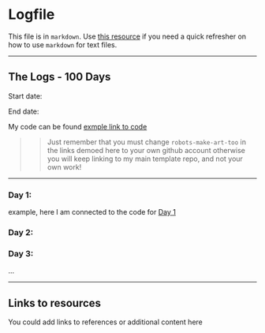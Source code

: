 # Logfile

This file is in `markdown`. Use [this resource](https://github.com/adam-p/markdown-here/wiki/Markdown-Cheatsheet) if you need a quick refresher on how to use `markdown` for text files.

---

## The Logs - 100 Days

Start date:

End date: 

My code can be found [exmple link to code]()

>> Just remember that you must change `robots-make-art-too` 
>> in the links demoed here to your own github account otherwise you
>> will keep linking to my main template repo, and not your own work!

---

### Day 1: 

example, here I am connected to the code for [Day 1](https://github.com/robots-make-art-too/100Days/tree/main/Code/Day1)

### Day 2: 


### Day 3: 

...

---

## Links to resources

You could add links to references or additional content here
